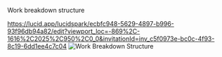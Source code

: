 Work breakdown structure

https://lucid.app/lucidspark/ecbfc948-5629-4897-b996-93f96db94a82/edit?viewport_loc=-869%2C-1616%2C2025%2C950%2C0_0&invitationId=inv_c5f0973e-bc0c-4f93-8c19-6dd1ee4c7c04 
![Work Breakdown Structure](https://github.com/vives-project-xp/EducationalGame1/assets/145467433/3dcde610-c778-4c97-86c0-f1ec0c078ecb)
